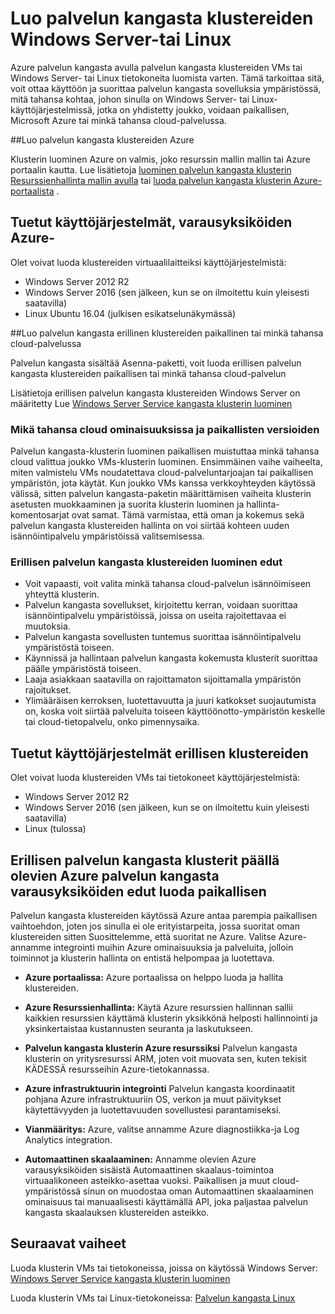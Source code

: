 <properties
   pageTitle="Luo Azure palvelun kangasta klustereiden Windows Server ja Linux | Microsoft Azure"
   description="Suorita Windows Server ja Linux, mikä tarkoittaa voit voi ottaa käyttöön ja isännöidä palvelun kangasta sovelluksia missä tahansa palvelun kangasta klustereiden voit suorittaa Windows Server- tai Linux."
   services="service-fabric"
   documentationCenter=".net"
   authors="Chackdan"
   manager="timlt"
   editor=""/>

<tags
   ms.service="service-fabric"
   ms.devlang="dotNet"
   ms.topic="article"
   ms.tgt_pltfrm="NA"
   ms.workload="NA"
   ms.date="09/22/2016"
   ms.author="chackdan"/>

# <a name="create-service-fabric-clusters-on-windows-server-or-linux"></a>Luo palvelun kangasta klustereiden Windows Server-tai Linux

Azure palvelun kangasta avulla palvelun kangasta klustereiden VMs tai Windows Server- tai Linux tietokoneita luomista varten. Tämä tarkoittaa sitä, voit ottaa käyttöön ja suorittaa palvelun kangasta sovelluksia ympäristössä, mitä tahansa kohtaa, johon sinulla on Windows Server- tai Linux-käyttöjärjestelmissä, jotka on yhdistetty joukko, voidaan paikallisen, Microsoft Azure tai minkä tahansa cloud-palvelussa.

##<a name="create-service-fabric-clusters-on-azure"></a>Luo palvelun kangasta klustereiden Azure

Klusterin luominen Azure on valmis, joko resurssin mallin mallin tai Azure portaalin kautta. Lue lisätietoja [luominen palvelun kangasta klusterin Resurssienhallinta mallin avulla](service-fabric-cluster-creation-via-arm.md) tai [luoda palvelun kangasta klusterin Azure-portaalista](service-fabric-cluster-creation-via-portal.md) .

## <a name="supported-operating-systems-for-clusters-on-azure"></a>Tuetut käyttöjärjestelmät, varausyksiköiden Azure-

Olet voivat luoda klustereiden virtuaalilaitteiksi käyttöjärjestelmistä:

* Windows Server 2012 R2
* Windows Server 2016 (sen jälkeen, kun se on ilmoitettu kuin yleisesti saatavilla)
* Linux Ubuntu 16.04 (julkisen esikatselunäkymässä) 


##<a name="create-service-fabric-standalone-clusters-on-premise-or-with-any-cloud-provider"></a>Luo palvelun kangasta erillinen klustereiden paikallinen tai minkä tahansa cloud-palvelussa

Palvelun kangasta sisältää Asenna-paketti, voit luoda erillisen palvelun kangasta klustereiden paikallisen tai minkä tahansa cloud-palvelun

Lisätietoja erillisen palvelun kangasta klustereiden Windows Server on määritetty Lue [Windows Server Service kangasta klusterin luominen](service-fabric-cluster-creation-for-windows-server.md)

### <a name="any-cloud-deployments-vs-on-premises-deployments"></a>Mikä tahansa cloud ominaisuuksissa ja paikallisten versioiden
Palvelun kangasta-klusterin luominen paikallisen muistuttaa minkä tahansa cloud valittua joukko VMs-klusterin luominen. Ensimmäinen vaihe vaiheelta, miten valmistelu VMs noudatettava cloud-palveluntarjoajan tai paikallisen ympäristön, jota käytät. Kun joukko VMs kanssa verkkoyhteyden käytössä välissä, sitten palvelun kangasta-paketin määrittämisen vaiheita klusterin asetusten muokkaaminen ja suorita klusterin luominen ja hallinta-komentosarjat ovat samat. Tämä varmistaa, että oman ja kokemus sekä palvelun kangasta klustereiden hallinta on voi siirtää kohteen uuden isännöintipalvelu ympäristöissä valitsemisessa.

### <a name="benefits-of-creating-standalone-service-fabric-clusters"></a>Erillisen palvelun kangasta klustereiden luominen edut
* Voit vapaasti, voit valita minkä tahansa cloud-palvelun isännöimiseen yhteyttä klusterin.
* Palvelun kangasta sovellukset, kirjoitettu kerran, voidaan suorittaa isännöintipalvelu ympäristöissä, joissa on useita rajoitettavaa ei muutoksia.
* Palvelun kangasta sovellusten tuntemus suorittaa isännöintipalvelu ympäristöstä toiseen.
* Käynnissä ja hallintaan palvelun kangasta kokemusta klusterit suorittaa päälle ympäristöstä toiseen.
* Laaja asiakkaan saatavilla on rajoittamaton sijoittamalla ympäristön rajoitukset.
* Ylimääräisen kerroksen, luotettavuutta ja juuri katkokset suojautumista on, koska voit siirtää palveluita toiseen käyttöönotto-ympäristön keskelle tai cloud-tietopalvelu, onko pimennysaika.

## <a name="supported-operating-systems-for-standalone-clusters"></a>Tuetut käyttöjärjestelmät erillisen klustereiden
Olet voivat luoda klustereiden VMs tai tietokoneet käyttöjärjestelmistä:

* Windows Server 2012 R2
* Windows Server 2016 (sen jälkeen, kun se on ilmoitettu kuin yleisesti saatavilla)
* Linux (tulossa)

## <a name="advantages-of-service-fabric-clusters-on-azure-over-standalone-service-fabric-clusters-created-on-premises"></a>Erillisen palvelun kangasta klusterit päällä olevien Azure palvelun kangasta varausyksiköiden edut luoda paikallisen

Palvelun kangasta klustereiden käytössä Azure antaa parempia paikallisen vaihtoehdon, joten jos sinulla ei ole erityistarpeita, jossa suoritat oman klustereiden sitten Suosittelemme, että suoritat ne Azure. Valitse Azure-annamme integrointi muihin Azure ominaisuuksia ja palveluita, jolloin toiminnot ja klusterin hallinta on entistä helpompaa ja luotettava.

* **Azure portaalissa:** Azure portaalissa on helppo luoda ja hallita klustereiden.

* **Azure Resurssienhallinta:** Käytä Azure resurssien hallinnan sallii kaikkien resurssien käyttämä klusterin yksikkönä helposti hallinnointi ja yksinkertaistaa kustannusten seuranta ja laskutukseen.
* **Palvelun kangasta klusterin Azure resurssiksi** Palvelun kangasta klusterin on yritysresurssi ARM, joten voit muovata sen, kuten tekisit KÄDESSÄ resursseihin Azure-tietokannassa.
* **Azure infrastruktuurin integrointi** Palvelun kangasta koordinaatit pohjana Azure infrastruktuuriin OS, verkon ja muut päivitykset käytettävyyden ja luotettavuuden sovellustesi parantamiseksi.  
* **Vianmääritys:** Azure, valitse annamme Azure diagnostiikka-ja Log Analytics integration.
* **Automaattinen skaalaaminen:** Annamme olevien Azure varausyksiköiden sisäistä Automaattinen skaalaus-toimintoa virtuaalikoneen asteikko-asettaa vuoksi. Paikallisen ja muut cloud-ympäristössä sinun on muodostaa oman Automaattinen skaalaaminen ominaisuus tai manuaalisesti käyttämällä API, joka paljastaa palvelun kangasta skaalauksen klustereiden asteikko.

## <a name="next-steps"></a>Seuraavat vaiheet
Luoda klusterin VMs tai tietokoneissa, joissa on käytössä Windows Server: [Windows Server Service kangasta klusterin luominen](service-fabric-cluster-creation-for-windows-server.md)

Luoda klusterin VMs tai Linux-tietokoneissa: [Palvelun kangasta Linux](service-fabric-linux-overview.md)

